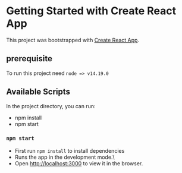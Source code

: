 # Getting Started with Create React App

This project was bootstrapped with [Create React App](https://github.com/facebook/create-react-app).

## prerequisite

To run this project need `node => v14.19.0`
## Available Scripts

In the project directory, you can run:
 - npm install
 - npm start
### `npm start`

 - First run `npm install` to install dependencies
 - Runs the app in the development mode.\
 - Open [http://localhost:3000](http://localhost:3000) to view it in the browser.


